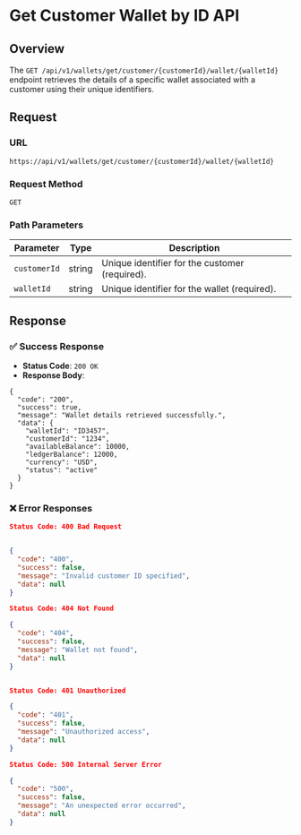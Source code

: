# Get Customer Wallet by ID API

## Overview  

The `GET /api/v1/wallets/get/customer/{customerId}/wallet/{walletId}` endpoint retrieves the details of a specific wallet associated with a customer using their unique identifiers.

## Request

### **URL**

`https://api/v1/wallets/get/customer/{customerId}/wallet/{walletId}`

### **Request Method**

`GET`

### **Path Parameters**

| Parameter   | Type   | Description                              |
|-------------|--------|------------------------------------------|
| `customerId`| string | Unique identifier for the customer (required). |
| `walletId`  | string | Unique identifier for the wallet (required).   |

## Response

### ✅ Success Response

- **Status Code**: `200 OK`
- **Response Body**:

```json:
{
  "code": "200",
  "success": true,
  "message": "Wallet details retrieved successfully.",
  "data": {
    "walletId": "ID3457",
    "customerId": "1234",
    "availableBalance": 10000,
    "ledgerBalance": 12000,
    "currency": "USD",
    "status": "active"
  }
}
```

### ❌ Error Responses

```json
Status Code: 400 Bad Request


{
  "code": "400",
  "success": false,
  "message": "Invalid customer ID specified",
  "data": null
}

Status Code: 404 Not Found

{
  "code": "404",
  "success": false,
  "message": "Wallet not found",
  "data": null
}


Status Code: 401 Unauthorized

{
  "code": "401",
  "success": false,
  "message": "Unauthorized access",
  "data": null
}

Status Code: 500 Internal Server Error

{
  "code": "500",
  "success": false,
  "message": "An unexpected error occurred",
  "data": null
}
